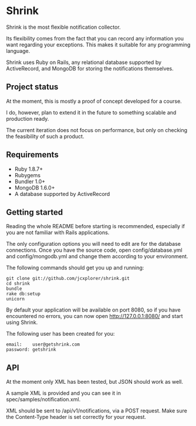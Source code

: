 # Shrink

Shrink is the most flexible notification collector.

Its flexibility comes from the fact that you can record any information you want regarding your exceptions. This makes it suitable for any programming language.

Shrink uses Ruby on Rails, any relational database supported by ActiveRecord, and MongoDB for storing the notifications themselves.


## Project status

At the moment, this is mostly a proof of concept developed for a course.

I do, however, plan to extend it in the future to something scalable and production ready.

The current iteration does not focus on performance, but only on checking the feasibility of such a product.


## Requirements

* Ruby 1.8.7+
* Rubygems
* Bundler 1.0+
* MongoDB 1.6.0+
* A database supported by ActiveRecord


## Getting started

Reading the whole README before starting is recommended, especially if you are not familiar with Rails applications.

The only configuration options you will need to edit are for the database connections. Once you have the source code, open config/database.yml and config/mongodb.yml and change them according to your environment.

The following commands should get you up and running:

    git clone git://github.com/jcxplorer/shrink.git
    cd shrink
    bundle
    rake db:setup
    unicorn

By default your application will be available on port 8080, so if you have encountered no errors, you can now open http://127.0.0.1:8080/ and start using Shrink.

The following user has been created for you:

    email:    user@getshrink.com
    password: getshrink


## API

At the moment only XML has been tested, but JSON should work as well.

A sample XML is provided and you can see it in spec/samples/notification.xml.

XML should be sent to /api/v1/notifications, via a POST request. Make sure the Content-Type header is set correctly for your request.
